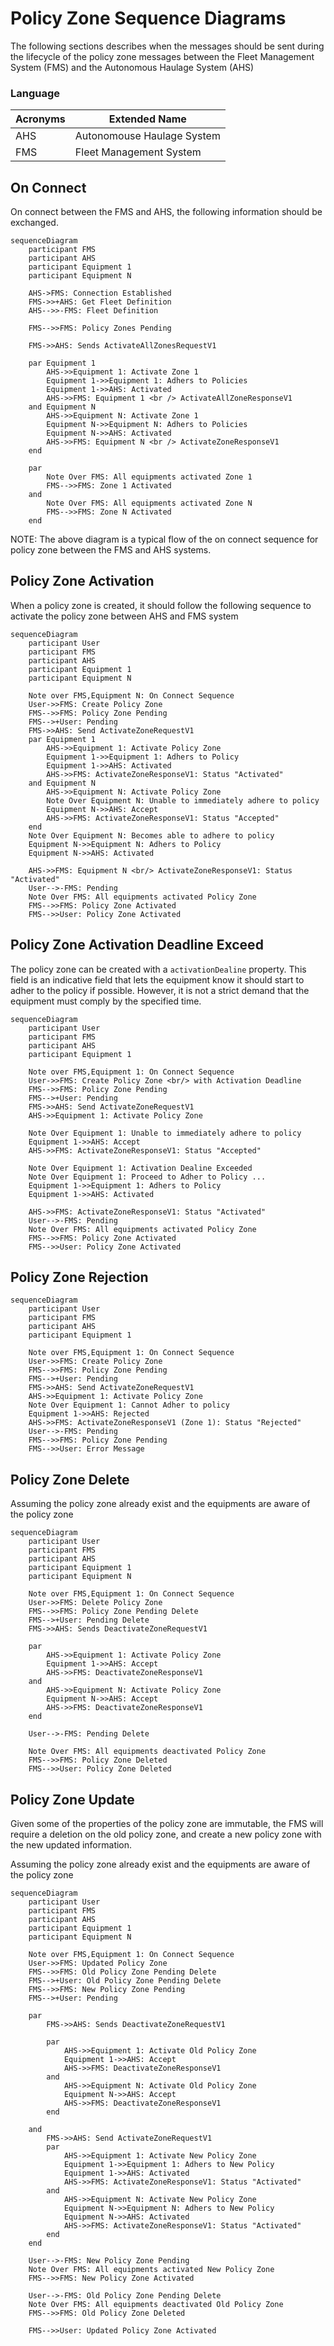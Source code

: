 # Policy Zone Sequence Diagrams
The following sections describes when the messages should be sent during the lifecycle of the policy zone messages between the Fleet Management System (FMS) and the Autonomous Haulage System (AHS)

### Language
| Acronyms | Extended Name |
| --- | --- |
| AHS | Autonomouse Haulage System |
| FMS | Fleet Management System |


## On Connect
On connect between the FMS and AHS, the following information should be exchanged.

```mermaid
sequenceDiagram
    participant FMS
    participant AHS
    participant Equipment 1
    participant Equipment N

    AHS->FMS: Connection Established
    FMS->>+AHS: Get Fleet Definition
    AHS-->>-FMS: Fleet Definition

    FMS-->>FMS: Policy Zones Pending

    FMS->>AHS: Sends ActivateAllZonesRequestV1

    par Equipment 1
        AHS->>Equipment 1: Activate Zone 1
        Equipment 1->>Equipment 1: Adhers to Policies
        Equipment 1->>AHS: Activated
        AHS->>FMS: Equipment 1 <br /> ActivateAllZoneResponseV1
    and Equipment N
        AHS->>Equipment N: Activate Zone 1
        Equipment N->>Equipment N: Adhers to Policies
        Equipment N->>AHS: Activated
        AHS->>FMS: Equipment N <br /> ActivateZoneResponseV1
    end

    par
        Note Over FMS: All equipments activated Zone 1
        FMS-->>FMS: Zone 1 Activated
    and
        Note Over FMS: All equipments activated Zone N
        FMS-->>FMS: Zone N Activated
    end

```

NOTE: The above diagram is a typical flow of the on connect sequence for policy zone between the FMS and AHS systems.


## Policy Zone Activation
When a policy zone is created, it should follow the following sequence to activate the policy zone between AHS and FMS system
```mermaid
sequenceDiagram
    participant User
    participant FMS
    participant AHS
    participant Equipment 1
    participant Equipment N

    Note over FMS,Equipment N: On Connect Sequence
    User->>FMS: Create Policy Zone
    FMS-->>FMS: Policy Zone Pending
    FMS-->+User: Pending
    FMS->>AHS: Send ActivateZoneRequestV1
    par Equipment 1
        AHS->>Equipment 1: Activate Policy Zone
        Equipment 1->>Equipment 1: Adhers to Policy
        Equipment 1->>AHS: Activated
        AHS->>FMS: ActivateZoneResponseV1: Status "Activated"
    and Equipment N
        AHS->>Equipment N: Activate Policy Zone
        Note Over Equipment N: Unable to immediately adhere to policy
        Equipment N->>AHS: Accept
        AHS->>FMS: ActivateZoneResponseV1: Status "Accepted"
    end 
    Note Over Equipment N: Becomes able to adhere to policy
    Equipment N->>Equipment N: Adhers to Policy
    Equipment N->>AHS: Activated
    
    AHS->>FMS: Equipment N <br/> ActivateZoneResponseV1: Status "Activated"
    User-->-FMS: Pending
    Note Over FMS: All equipments activated Policy Zone
    FMS-->>FMS: Policy Zone Activated
    FMS-->>User: Policy Zone Activated
```

## Policy Zone Activation Deadline Exceed
The policy zone can be created with a `activationDealine` property. This field is an indicative field that lets the equipment know it should start to adher to the policy if possible. However, it is not a strict demand that the equipment must comply by the specified time.

```mermaid
sequenceDiagram
    participant User
    participant FMS
    participant AHS
    participant Equipment 1

    Note over FMS,Equipment 1: On Connect Sequence
    User->>FMS: Create Policy Zone <br/> with Activation Deadline
    FMS-->>FMS: Policy Zone Pending
    FMS-->+User: Pending
    FMS->>AHS: Send ActivateZoneRequestV1
    AHS->>Equipment 1: Activate Policy Zone

    Note Over Equipment 1: Unable to immediately adhere to policy
    Equipment 1->>AHS: Accept
    AHS->>FMS: ActivateZoneResponseV1: Status "Accepted"

    Note Over Equipment 1: Activation Dealine Exceeded
    Note Over Equipment 1: Proceed to Adher to Policy ...
    Equipment 1->>Equipment 1: Adhers to Policy
    Equipment 1->>AHS: Activated
    
    AHS->>FMS: ActivateZoneResponseV1: Status "Activated"
    User-->-FMS: Pending
    Note Over FMS: All equipments activated Policy Zone
    FMS-->>FMS: Policy Zone Activated
    FMS-->>User: Policy Zone Activated
```

## Policy Zone Rejection
```mermaid
sequenceDiagram
    participant User
    participant FMS
    participant AHS
    participant Equipment 1

    Note over FMS,Equipment 1: On Connect Sequence
    User->>FMS: Create Policy Zone
    FMS-->>FMS: Policy Zone Pending
    FMS-->+User: Pending
    FMS->>AHS: Send ActivateZoneRequestV1
    AHS->>Equipment 1: Activate Policy Zone
    Note Over Equipment 1: Cannot Adher to policy
    Equipment 1->>AHS: Rejected
    AHS->>FMS: ActivateZoneResponseV1 (Zone 1): Status "Rejected"
    User-->-FMS: Pending
    FMS-->>FMS: Policy Zone Pending
    FMS-->>User: Error Message
```

## Policy Zone Delete

Assuming the policy zone already exist and the equipments are aware of the policy zone

```mermaid
sequenceDiagram
    participant User
    participant FMS
    participant AHS
    participant Equipment 1
    participant Equipment N

    Note over FMS,Equipment 1: On Connect Sequence
    User->>FMS: Delete Policy Zone
    FMS-->>FMS: Policy Zone Pending Delete
    FMS-->+User: Pending Delete
    FMS->>AHS: Sends DeactivateZoneRequestV1

    par
        AHS->>Equipment 1: Activate Policy Zone
        Equipment 1->>AHS: Accept
        AHS->>FMS: DeactivateZoneResponseV1
    and
        AHS->>Equipment N: Activate Policy Zone
        Equipment N->>AHS: Accept
        AHS->>FMS: DeactivateZoneResponseV1
    end

    User-->-FMS: Pending Delete

    Note Over FMS: All equipments deactivated Policy Zone
    FMS-->>FMS: Policy Zone Deleted
    FMS-->>User: Policy Zone Deleted
```

## Policy Zone Update
Given some of the properties of the policy zone are immutable, the FMS will require a deletion on the old policy zone, and create a new policy zone with the new updated information.

Assuming the policy zone already exist and the equipments are aware of the policy zone

```mermaid
sequenceDiagram
    participant User
    participant FMS
    participant AHS
    participant Equipment 1
    participant Equipment N

    Note over FMS,Equipment 1: On Connect Sequence
    User->>FMS: Updated Policy Zone
    FMS-->>FMS: Old Policy Zone Pending Delete
    FMS-->+User: Old Policy Zone Pending Delete
    FMS-->>FMS: New Policy Zone Pending
    FMS-->+User: Pending

    par
        FMS->>AHS: Sends DeactivateZoneRequestV1

        par
            AHS->>Equipment 1: Activate Old Policy Zone
            Equipment 1->>AHS: Accept
            AHS->>FMS: DeactivateZoneResponseV1
        and
            AHS->>Equipment N: Activate Old Policy Zone
            Equipment N->>AHS: Accept
            AHS->>FMS: DeactivateZoneResponseV1
        end

    and 
        FMS->>AHS: Send ActivateZoneRequestV1
        par
            AHS->>Equipment 1: Activate New Policy Zone
            Equipment 1->>Equipment 1: Adhers to New Policy
            Equipment 1->>AHS: Activated
            AHS->>FMS: ActivateZoneResponseV1: Status "Activated"
        and
            AHS->>Equipment N: Activate New Policy Zone
            Equipment N->>Equipment N: Adhers to New Policy
            Equipment N->>AHS: Activated
            AHS->>FMS: ActivateZoneResponseV1: Status "Activated"
        end
    end
    
    User-->-FMS: New Policy Zone Pending
    Note Over FMS: All equipments activated New Policy Zone
    FMS-->>FMS: New Policy Zone Activated

    User-->-FMS: Old Policy Zone Pending Delete
    Note Over FMS: All equipments deactivated Old Policy Zone
    FMS-->>FMS: Old Policy Zone Deleted

    FMS-->>User: Updated Policy Zone Activated
```